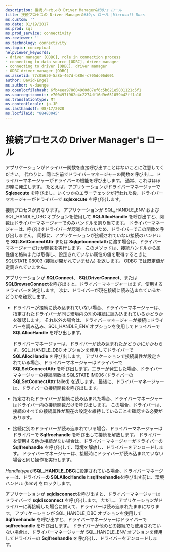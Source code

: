 ```yaml
---
description: 接続プロセスの Driver Manager&#39;s ロール
title: 接続プロセスの Driver Manager&#39;s ロール |Microsoft Docs
ms.custom: ''
ms.date: 01/19/2017
ms.prod: sql
ms.prod_service: connectivity
ms.reviewer: ''
ms.technology: connectivity
ms.topic: conceptual
helpviewer_keywords:
- driver manager [ODBC], role in connection process
- connecting to data source [ODBC], driver manager
- connecting to driver [ODBC], driver manager
- ODBC driver manager [ODBC]
ms.assetid: 77c05630-5a8b-467d-b80e-c705dc06d601
author: David-Engel
ms.author: v-daenge
ms.openlocfilehash: 6fb4eea978604960d87ef6c5b621e5801121c5f1
ms.sourcegitcommit: e700497f962e4c2274df16d9e651059b42ff1a10
ms.translationtype: MT
ms.contentlocale: ja-JP
ms.lasthandoff: 08/17/2020
ms.locfileid: "88483045"
---
```

# <a name="driver-manager39s-role-in-the-connection-process"></a>接続プロセスの Driver Manager&#39;s ロール
アプリケーションがドライバー関数を直接呼び出すことはないことに注意してください。 代わりに、同じ名前でドライバーマネージャーの関数を呼び出し、ドライバーマネージャーがドライバーの機能を呼び出します。 通常、これはほぼ即座に発生します。 たとえば、アプリケーションがドライバーマネージャーで **Sqlexecute** を呼び出し、いくつかのエラーチェックが行われた後、ドライバーマネージャーがドライバーで **sqlexecute** を呼び出します。  
  
 接続プロセスが異なります。 アプリケーションが SQL_HANDLE_ENV および SQL_HANDLE_DBC オプションを使用して **SQLAllocHandle** を呼び出すと、関数はドライバーマネージャーでのみハンドルを割り当てます。 ドライバーマネージャーは、呼び出すドライバーが認識されないため、ドライバーでこの関数を呼び出しません。 同様に、アプリケーションが接続されていない接続のハンドルを **SQLSetConnectAttr** または **Sqlgetconnectattr**に渡す場合は、ドライバーマネージャーだけが関数を実行します。 このメソッドは、接続ハンドルから属性値を格納または取得し、設定されていない属性の値を取得するときに SQLSTATE 08003 (接続が開かれていません) を返します。 ODBC では既定値が定義されていません。  
  
 アプリケーションが **SQLConnect**、 **SQLDriverConnect**、または **SQLBrowseConnect**を呼び出すと、ドライバーマネージャーはまず、使用するドライバーを決定します。 次に、ドライバーが現在接続に読み込まれているかどうかを確認します。  
  
-   ドライバーが接続に読み込まれていない場合、ドライバーマネージャーは、指定されたドライバーが同じ環境内の別の接続に読み込まれているかどうかを確認します。 それ以外の場合は、ドライバーマネージャーが接続にドライバーを読み込み、SQL_HANDLE_ENV オプションを使用してドライバーで **SQLAllocHandle** を呼び出します。  
  
     ドライバーマネージャーは、ドライバーが読み込まれたかどうかにかかわらず、SQL_HANDLE_DBC オプションを使用してドライバーで **SQLAllocHandle** を呼び出します。 アプリケーションで接続属性が設定されている場合、ドライバーマネージャーはドライバーで **SQLSetConnectAttr** を呼び出します。エラーが発生した場合、ドライバーマネージャーの接続関数は SQLSTATE IM006 (ドライバーの **SQLSetConnectAttr** failed) を返します。 最後に、ドライバーマネージャーは、ドライバーの接続関数を呼び出します。  
  
-   指定されたドライバーが接続に読み込まれた場合、ドライバーマネージャーはドライバー内の接続関数だけを呼び出します。 この場合、ドライバーは、接続のすべての接続属性が現在の設定を維持していることを確認する必要があります。  
  
-   接続に別のドライバーが読み込まれている場合、ドライバーマネージャーはドライバーで **Sqlfreehandle** を呼び出して接続を解放します。 ドライバーを使用する他の接続がない場合は、ドライバーマネージャーがドライバーの **Sqlfreehandle** を呼び出して、環境を解放し、ドライバーをアンロードします。 ドライバーマネージャーは、接続時にドライバーが読み込まれていない場合と同じ操作を実行します。  
  
 *Handletype*が**SQL_HANDLE_DBC**に設定されている場合、ドライバーマネージャーは、ドライバー**の SQLAllocHandle**と**sqlfreehandle**を呼び出す前に、環境ハンドル (*henv*) をロックします。  
  
 アプリケーションが **sqldisconnect**を呼び出すと、ドライバーマネージャーはドライバーで **sqldisconnect** を呼び出します。 ただし、アプリケーションがドライバーに再接続した場合に備えて、ドライバーは読み込まれたままになります。 アプリケーションが SQL_HANDLE_DBC オプションを使用して **Sqlfreehandle** を呼び出すと、ドライバーマネージャーはドライバーで **sqlfreehandle** を呼び出します。 ドライバーが他のどの接続でも使用されていない場合は、ドライバーマネージャーが SQL_HANDLE_ENV オプションを使用してドライバーの **Sqlfreehandle** を呼び出し、ドライバーをアンロードします。
